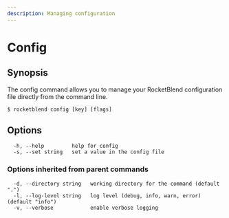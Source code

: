 ```yaml
---
description: Managing configuration
---
```


# Config

## Synopsis

The config command allows you to manage your RocketBlend configuration file directly from the command line.

```shell-session
$ rocketblend config [key] [flags]
```

## Options

```shell-session
  -h, --help         help for config
  -s, --set string   set a value in the config file
```

### Options inherited from parent commands

```shell-session
  -d, --directory string   working directory for the command (default ".")
  -l, --log-level string   log level (debug, info, warn, error) (default "info")
  -v, --verbose            enable verbose logging
```
